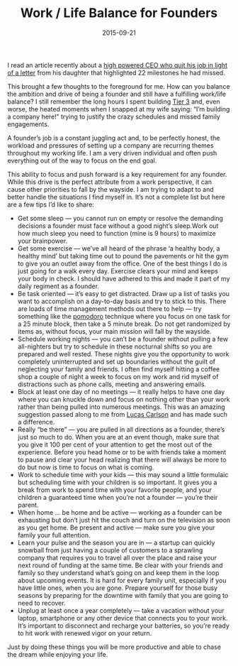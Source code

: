 ﻿---
title: 'Work / Life Balance for Founders'
tags:
- Productivity
- Entrepreneurship
date: 2015-09-21
featured_image: 'retrieved_image.png'
---
I read an article recently about a [high powered CEO who quit his job in light of a letter](http://www.9news.com.au/world/2014/09/25/06/42/high-flying-ceo-quits-after-daughter-sends-him-22-things-he-missed) from his daughter that highlighted 22 milestones he had missed.

This brought a few thoughts to the foreground for me. How can you balance the ambition and drive of being a founder and still have a fulfilling work/life balance? I still remember the long hours I spent building [Tier 3](http://www.ctl.io/) and, even worse, the heated moments when I snapped at my wife saying: “I’m building a company here!” trying to justify the crazy schedules and missed family engagements.

A founder’s job is a constant juggling act and, to be perfectly honest, the workload and pressures of setting up a company are recurring themes throughout my working life. I am a very driven individual and often push everything out of the way to focus on the end goal.

This ability to focus and push forward is a key requirement for any founder. While this drive is the perfect attribute from a work perspective, it can cause other priorities to fall by the wayside. I am trying to adapt to and better handle the situations I find myself in. It’s not a complete list but here are a few tips I’d like to share:

- Get some sleep — you cannot run on empty or resolve the demanding decisions a founder must face without a good night’s sleep.Work out how much sleep you need to function (mine is 9 hours) to maximize your brainpower.
- Get some exercise — we’ve all heard of the phrase ‘a healthy body, a healthy mind’ but taking time out to pound the pavements or hit the gym to give you an outlet away from the office. One of the best things I do is just going for a walk every day. Exercise clears your mind and keeps your body in check. I should have adhered to this and made it part of my daily regiment as a founder.
- Be task oriented — it’s easy to get distracted. Draw up a list of tasks you want to accomplish on a day-to-day basis and try to stick to this. There are loads of time management methods out there to help — try something like the [pomodoro](http://pomodorotechnique.com/) technique where you focus on one task for a 25 minute block, then take a 5 minute break. Do not get randomized by items as, without focus, your main mission will fall by the wayside.
- Schedule working nights — you can’t be a founder without pulling a few all-nighters but try to schedule in these nocturnal shifts so you are prepared and well rested. These nights give you the opportunity to work completely uninterrupted and set up boundaries without the guilt of neglecting your family and friends. I often find myself hitting a coffee shop a couple of night a week to focus on my work and rid myself of distractions such as phone calls, meeting and answering emails.
- Block at least one day of no meetings — it really helps to have one day where you can knuckle down and focus on nothing other than your work rather than being pulled into numerous meetings. This was an amazing suggestion passed along to me from [Lucas Carlson](http://twitter.com/cardmagic) and has made such a difference.
- Really “be there” — you are pulled in all directions as a founder, there’s just so much to do. When you are at an event though, make sure that you give it 100 per cent of your attention to get the most out of the experience. Before you head home or to be with friends take a moment to pause and clear your head realizing that there will always be more to do but now is time to focus on what is coming.
- Work to schedule time with your kids — this may sound a little formulaic but scheduling time with your children is so important. It gives you a break from work to spend time with your favorite people, and your children a guaranteed time when you’re not a founder — you’re their parent.
- When home … be home and be active — working as a founder can be exhausting but don’t just hit the couch and turn on the television as soon as you get home. Be present and active — make sure you give your family your full attention.
- Learn your pulse and the season you are in — a startup can quickly snowball from just having a couple of customers to a sprawling company that requires you to travel all over the place and raise your next round of funding at the same time. Be clear with your friends and family so they understand what’s going on and keep them in the loop about upcoming events. It is hard for every family unit, especially if you have little ones, when you are gone. Prepare yourself for those busy seasons by preparing for the downtime with family that you are going to need to recover.
- Unplug at least once a year completely — take a vacation without your laptop, smartphone or any other device that connects you to your work. It’s important to disconnect and recharge your batteries, so you’re ready to hit work with renewed vigor on your return.

Just by doing these things you will be more productive and able to chase the dream while enjoying your life.

